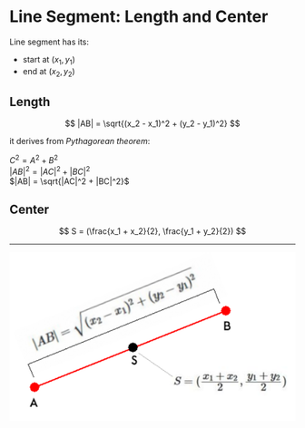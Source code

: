 # Line Segment: Length and Center

Line segment has its:
- start at $(x_1, y_1)$
- end at $(x_2, y_2)$

## Length

$$
|AB| = \sqrt{(x_2 - x_1)^2 + (y_2 - y_1)^2}
$$

it derives from _Pythagorean theorem_:

$C^2 = A^2 + B^2$  
$|AB|^2 = |AC|^2 + |BC|^2$  
$|AB| = \sqrt{|AC|^2 + |BC|^2}$

## Center

$$
S = (\frac{x_1 + x_2}{2}, \frac{y_1 + y_2}{2})
$$

----

![Line Segment](https://github.com/damianc/dev-notes/blob/master/_images/math/line-segment.png "Line Segment")